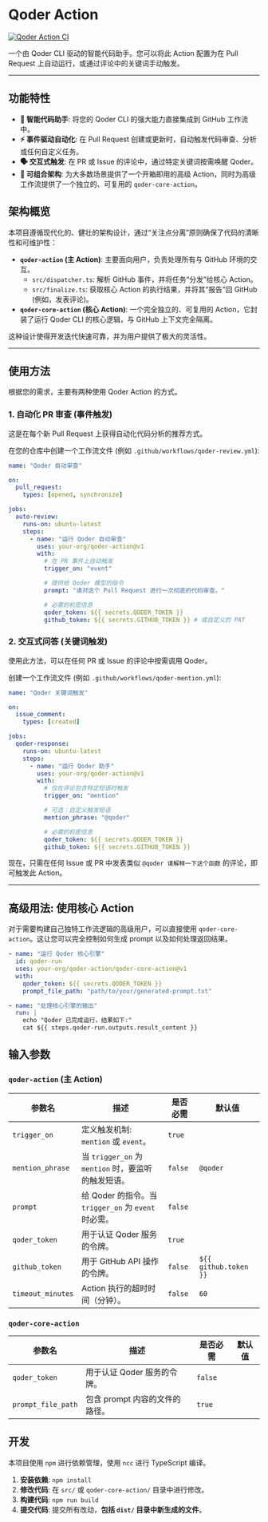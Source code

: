 # Qoder Action

[![Qoder Action CI](https://github.com/your-org/qoder-action/actions/workflows/ci.yml/badge.svg)](https://github.com/your-org/qoder-action/actions/workflows/ci.yml)

一个由 Qoder CLI 驱动的智能代码助手。您可以将此 Action 配置为在 Pull Request 上自动运行，或通过评论中的关键词手动触发。

---

## 功能特性

- **🤖 智能代码助手**: 将您的 Qoder CLI 的强大能力直接集成到 GitHub 工作流中。
- **⚡️ 事件驱动自动化**: 在 Pull Request 创建或更新时，自动触发代码审查、分析或任何自定义任务。
- **🗣️ 交互式触发**: 在 PR 或 Issue 的评论中，通过特定关键词按需唤醒 Qoder。
- **🧩 可组合架构**: 为大多数场景提供了一个开箱即用的高级 Action，同时为高级工作流提供了一个独立的、可复用的 `qoder-core-action`。

## 架构概览

本项目遵循现代化的、健壮的架构设计，通过“关注点分离”原则确保了代码的清晰性和可维护性：

- **`qoder-action` (主 Action)**: 主要面向用户，负责处理所有与 GitHub 环境的交互。
  - `src/dispatcher.ts`: 解析 GitHub 事件，并将任务“分发”给核心 Action。
  - `src/finalize.ts`: 获取核心 Action 的执行结果，并将其“报告”回 GitHub (例如，发表评论)。
- **`qoder-core-action` (核心 Action)**: 一个完全独立的、可复用的 Action，它封装了运行 Qoder CLI 的核心逻辑，与 GitHub 上下文完全隔离。

这种设计使得开发迭代快速可靠，并为用户提供了极大的灵活性。

---

## 使用方法

根据您的需求，主要有两种使用 Qoder Action 的方式。

### 1. 自动化 PR 审查 (事件触发)

这是在每个新 Pull Request 上获得自动化代码分析的推荐方式。

在您的仓库中创建一个工作流文件 (例如 `.github/workflows/qoder-review.yml`):

```yaml
name: "Qoder 自动审查"

on:
  pull_request:
    types: [opened, synchronize]

jobs:
  auto-review:
    runs-on: ubuntu-latest
    steps:
      - name: "运行 Qoder 自动审查"
        uses: your-org/qoder-action@v1
        with:
          # 在 PR 事件上自动触发
          trigger_on: "event"

          # 提供给 Qoder 模型的指令
          prompt: "请对这个 Pull Request 进行一次彻底的代码审查。"

          # 必需的机密信息
          qoder_token: ${{ secrets.QODER_TOKEN }}
          github_token: ${{ secrets.GITHUB_TOKEN }} # 或自定义的 PAT
```

### 2. 交互式问答 (关键词触发)

使用此方法，可以在任何 PR 或 Issue 的评论中按需调用 Qoder。

创建一个工作流文件 (例如 `.github/workflows/qoder-mention.yml`):

```yaml
name: "Qoder 关键词触发"

on:
  issue_comment:
    types: [created]

jobs:
  qoder-response:
    runs-on: ubuntu-latest
    steps:
      - name: "运行 Qoder 助手"
        uses: your-org/qoder-action@v1
        with:
          # 仅在评论包含特定短语时触发
          trigger_on: "mention"

          # 可选：自定义触发短语
          mention_phrase: "@qoder"

          # 必需的机密信息
          qoder_token: ${{ secrets.QODER_TOKEN }}
          github_token: ${{ secrets.GITHUB_TOKEN }}
```

现在，只需在任何 Issue 或 PR 中发表类似 `@qoder 请解释一下这个函数` 的评论，即可触发此 Action。

---

## 高级用法: 使用核心 Action

对于需要构建自己独特工作流逻辑的高级用户，可以直接使用 `qoder-core-action`。这让您可以完全控制如何生成 prompt 以及如何处理返回结果。

```yaml
- name: "运行 Qoder 核心引擎"
  id: qoder-run
  uses: your-org/qoder-action/qoder-core-action@v1
  with:
    qoder_token: ${{ secrets.QODER_TOKEN }}
    prompt_file_path: "path/to/your/generated-prompt.txt"

- name: "处理核心引擎的输出"
  run: |
    echo "Qoder 已完成运行，结果如下:"
    cat ${{ steps.qoder-run.outputs.result_content }}
```

## 输入参数

### `qoder-action` (主 Action)

| 参数名           | 描述                                                     | 是否必需 | 默认值   |
| ---------------- | -------------------------------------------------------- | -------- | -------- |
| `trigger_on`     | 定义触发机制: `mention` 或 `event`。                     | `true`   |          |
| `mention_phrase` | 当 `trigger_on` 为 `mention` 时，要监听的触发短语。      | `false`  | `@qoder` |
| `prompt`         | 给 Qoder 的指令。当 `trigger_on` 为 `event` 时必需。     | `false`  |          |
| `qoder_token`    | 用于认证 Qoder 服务的令牌。                              | `true`   |          |
| `github_token`   | 用于 GitHub API 操作的令牌。                             | `false`  | `${{ github.token }}` |
| `timeout_minutes`| Action 执行的超时时间（分钟）。                          | `false`  | `60`     |

### `qoder-core-action`

| 参数名             | 描述                                         | 是否必需 | 默认值 |
| ------------------ | -------------------------------------------- | -------- | ------ |
| `qoder_token`      | 用于认证 Qoder 服务的令牌。                  | `false`  |        |
| `prompt_file_path` | 包含 prompt 内容的文件的路径。               | `true`   |        |

## 开发

本项目使用 `npm` 进行依赖管理，使用 `ncc` 进行 TypeScript 编译。

1.  **安装依赖**: `npm install`
2.  **修改代码**: 在 `src/` 或 `qoder-core-action/` 目录中进行修改。
3.  **构建代码**: `npm run build`
4.  **提交代码**: 提交所有改动，**包括 `dist/` 目录中新生成的文件**。
